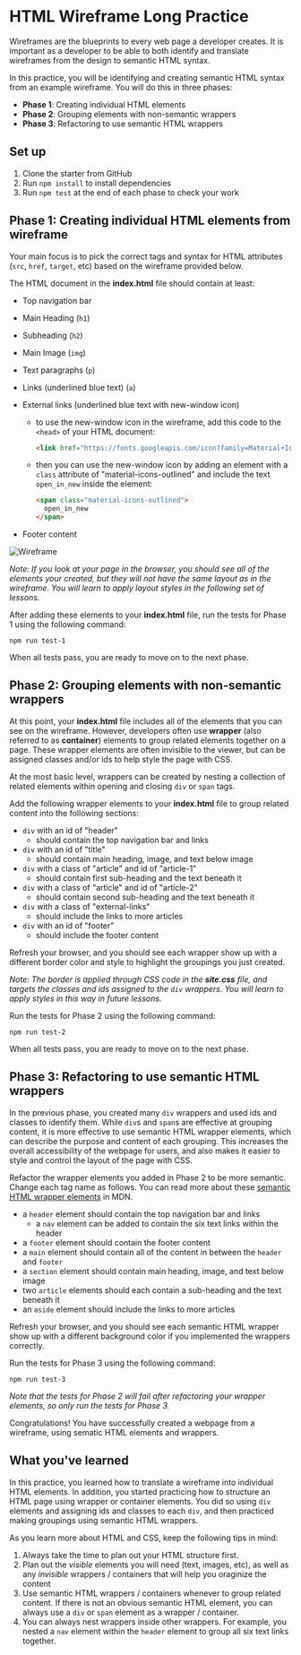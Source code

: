# HTML Wireframe Long Practice

Wireframes are the blueprints to every web page a developer creates. It is
important as a developer to be able to both identify and translate wireframes
from the design to semantic HTML syntax.

In this practice, you will be identifying and creating semantic HTML syntax from
an example wireframe. You will do this in three phases:

- __Phase 1__: Creating individual HTML elements
- __Phase 2__: Grouping elements with non-semantic wrappers
- __Phase 3__: Refactoring to use semantic HTML wrappers

## Set up

1. Clone the starter from GitHub
2. Run `npm install` to install dependencies
3. Run `npm test` at the end of each phase to check your work

## Phase 1: Creating individual HTML elements from wireframe

Your main focus is to pick the correct tags and syntax for HTML attributes
(`src`, `href`, `target`, etc) based on the wireframe provided below.

The HTML document in the __index.html__ file should contain at least:

- Top navigation bar
- Main Heading (`h1`)
- Subheading (`h2`)
- Main Image (`img`)
- Text paragraphs (`p`)
- Links (underlined blue text) (`a`)
- External links (underlined blue text with new-window icon)
  - to use the new-window icon in the wireframe, add this code to the `<head>`
    of your HTML document:

    ```html
    <link href="https://fonts.googleapis.com/icon?family=Material+Icons+Outlined" rel="stylesheet">
    ```

  - then you can use the new-window icon by adding an element with a `class`
    attribute of "material-icons-outlined" and include the text `open_in_new`
    inside the element:

    ```html
    <span class="material-icons-outlined">
      open_in_new
    </span>
    ```

- Footer content

![Wireframe]

_Note: If you look at your page in the browser, you should see all of the
elements your created, but they will not have the same layout as in the
wireframe. You will learn to apply layout styles in the following set of
lessons._

After adding these elements to your __index.html__ file, run the tests for Phase
1 using the following command:

`npm run test-1`

When all tests pass, you are ready to move on to the next phase.

## Phase 2: Grouping elements with non-semantic wrappers

At this point, your __index.html__ file includes all of the elements that you
can see on the wireframe. However, developers often use __wrapper__ (also
referred to as __container__) elements to group related elements together on a
page. These wrapper elements are often invisible to the viewer, but can be
assigned classes and/or ids to help style the page with CSS.

At the most basic level, wrappers can be created by nesting a collection of
related elements within opening and closing `div` or `span` tags.

Add the following wrapper elements to your __index.html__ file to group related
content into the following sections:

- `div` with an id of "header"
    - should contain the top navigation bar and links
- `div` with an id of "title"
    - should contain main heading, image, and text below image
- `div` with a class of "article" and id of "article-1"
    - should contain first sub-heading and the text beneath it
- `div` with a class of "article" and id of "article-2"
    - should contain second sub-heading and the text beneath it
- `div` with a class of "external-links"
    - should include the links to more articles
- `div` with an id of "footer"
    - should include the footer content

Refresh your browser, and you should see each wrapper show up with a different
border color and style to highlight the groupings you just created.

_Note: The border is applied through CSS code in the __site.css__ file,
and targets the classes and ids assigned to the `div` wrappers. You will learn
to apply styles in this way in future lessons._

Run the tests for Phase 2 using the following command:

`npm run test-2`

When all tests pass, you are ready to move on to the next phase.

## Phase 3: Refactoring to use semantic HTML wrappers

In the previous phase, you created many `div` wrappers and used ids and classes
to identify them. While `div`s and `span`s are effective at grouping content, it
is more effective to use semantic HTML wrapper elements, which can describe the
purpose and content of each grouping. This increases the overall accessibility
of the webpage for users, and also makes it easier to style and control the
layout of the page with CSS.

Refactor the wrapper elements you added in Phase 2 to be more semantic. Change
each tag name as follows. You can read more about these [semantic HTML wrapper
elements] in MDN.

- a `header` element should contain the top navigation bar and links
    - a `nav` element can be added to contain the six text links within the
      header
- a `footer` element should contain the footer content
- a `main` element should contain all of the content in between the `header` and
  `footer`
- a `section` element should contain main heading, image, and text below image
- two `article` elements should each contain a sub-heading and the text beneath
  it
- an `aside` element should include the links to more articles

Refresh your browser, and you should see each semantic HTML wrapper show up with
a different background color if you implemented the wrappers correctly.

Run the tests for Phase 3 using the following command:

`npm run test-3`

_Note that the tests for Phase 2 will fail after refactoring your
wrapper elements, so only run the tests for Phase 3._

Congratulations! You have successfully created a webpage from a wireframe, using
sematic HTML elements and wrappers.

## What you've learned

In this practice, you learned how to translate a wireframe into individual HTML
elements. In addition, you started practicing how to structure an HTML page
using wrapper or container elements. You did so using `div` elements and
assigning ids and classes to each `div`, and then practiced making groupings
using semantic HTML wrappers.

As you learn more about HTML and CSS, keep the following tips in mind:

1. Always take the time to plan out your HTML structure first.
2. Plan out the _visible_ elements you will need (text, images, etc), as well as
   any _invisible_ wrappers / containers that will help you oraginize the content
3. Use semantic HTML wrappers / containers whenever to group related content. If
   there is not an obvious semantic HTML element, you can always use a `div` or
   `span` element as a wrapper / container.
4. You can always nest wrappers inside other wrappers. For example, you nested a
   `nav` element within the `header` element to group all six text links
   together.

[Wireframe]: https://appacademy-open-assets.s3-us-west-1.amazonaws.com/Modular-Curriculum/content/css/html-practice-wireframe.png
[semantic HTML wrapper elements]: https://developer.mozilla.org/en-US/docs/Learn/HTML/Introduction_to_HTML/Document_and_website_structure#html_layout_elements_in_more_detail